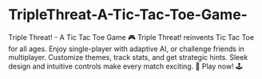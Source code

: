 # TripleThreat-A-Tic-Tac-Toe-Game-
Triple Threat! - A Tic Tac Toe Game 🎮  Triple Threat! reinvents Tic Tac Toe for all ages. Enjoy single-player with adaptive AI, or challenge friends in multiplayer. Customize themes, track stats, and get strategic hints. Sleek design and intuitive controls make every match exciting. 🌟 Play now! 🕹️
